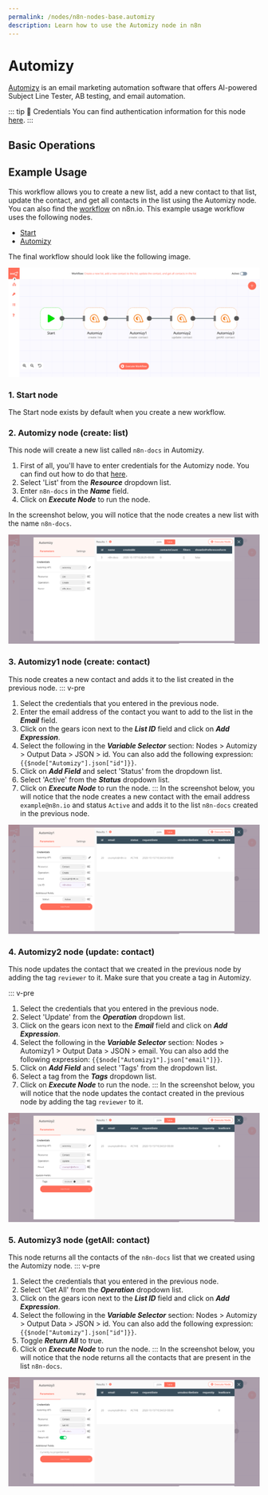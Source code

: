 ```yaml
---
permalink: /nodes/n8n-nodes-base.automizy
description: Learn how to use the Automizy node in n8n
---
```


# Automizy

[Automizy](https://automizy.com/) is an email marketing automation software that offers AI-powered Subject Line Tester, AB testing, and email automation.

::: tip 🔑 Credentials
You can find authentication information for this node [here](../../../credentials/Automizy/README.md).
:::

## Basic Operations

<Resource node="Automizy" />

## Example Usage

This workflow allows you to create a new list, add a new contact to that list, update the contact, and get all contacts in the list using the Automizy node. You can also find the [workflow](https://n8n.io/workflows/720) on n8n.io. This example usage workflow uses the following nodes.
- [Start](../../core-nodes/Start/README.md)
- [Automizy]()

The final workflow should look like the following image.

![A workflow with the Automizy node](./workflow.png)

### 1. Start node

The Start node exists by default when you create a new workflow.


### 2. Automizy node (create: list)

This node will create a new list called `n8n-docs` in Automizy.

1. First of all, you'll have to enter credentials for the Automizy node. You can find out how to do that [here](../../../credentials/Automizy/README.md).
2. Select 'List' from the ***Resource*** dropdown list.
3. Enter `n8n-docs` in the ***Name*** field.
4. Click on ***Execute Node*** to run the node.

In the screenshot below, you will notice that the node creates a new list with the name `n8n-docs`.

![Using the Automizy node to create a new list](./Automizy_node.png)

### 3. Automizy1 node (create: contact)

This node creates a new contact and adds it to the list created in the previous node.
::: v-pre
1. Select the credentials that you entered in the previous node.
2. Enter the email address of the contact you want to add to the list in the ***Email*** field.
3. Click on the gears icon next to the ***List ID*** field and click on ***Add Expression***.
4. Select the following in the ***Variable Selector*** section: Nodes > Automizy > Output Data > JSON > id. You can also add the following expression: `{{$node["Automizy"].json["id"]}}`.
5. Click on ***Add Field*** and select 'Status' from the dropdown list.
6. Select 'Active' from the ***Status*** dropdown list.
7. Click on ***Execute Node*** to run the node.
:::
In the screenshot below, you will notice that the node creates a new contact with the email address `example@n8n.io` and status `Active` and adds it to the list `n8n-docs` created in the previous node.

![Using the Automizy node to create a new contact and add it to the list](./Automizy1_node.png)

### 4. Automizy2 node (update: contact)

This node updates the contact that we created in the previous node by adding the tag `reviewer` to it. Make sure that you create a tag in Automizy.

::: v-pre
1. Select the credentials that you entered in the previous node.
2. Select 'Update' from the ***Operation*** dropdown list.
3. Click on the gears icon next to the ***Email*** field and click on ***Add Expression***.
4. Select the following in the ***Variable Selector*** section: Nodes > Automizy1 > Output Data > JSON > email. You can also add the following expression: `{{$node["Automizy1"].json["email"]}}`.
5. Click on ***Add Field*** and select 'Tags' from the dropdown list.
6. Select a tag from the ***Tags*** dropdown list.
7. Click on ***Execute Node*** to run the node.
:::
In the screenshot below, you will notice that the node updates the contact created in the previous node by adding the tag `reviewer` to it.

![Using the Automizy node to update the contact by adding a tag](./Automizy2_node.png)

### 5. Automizy3 node (getAll: contact)

This node returns all the contacts of the `n8n-docs` list that we created using the Automizy node.
::: v-pre
1. Select the credentials that you entered in the previous node.
2. Select 'Get All' from the ***Operation*** dropdown list.
3. Click on the gears icon next to the ***List ID*** field and click on ***Add Expression***.
4. Select the following in the ***Variable Selector*** section: Nodes > Automizy > Output Data > JSON > id. You can also add the following expression: `{{$node["Automizy"].json["id"]}}`.
5. Toggle ***Return All*** to true.
6. Click on ***Execute Node*** to run the node.
:::
In the screenshot below, you will notice that the node returns all the contacts that are present in the list `n8n-docs`.

![Using the Automizy node to get all the contacts in a list](./Automizy3_node.png)
